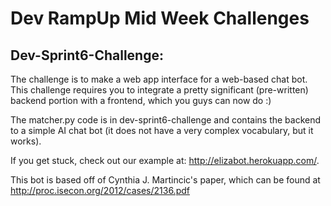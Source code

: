 Dev RampUp Mid Week Challenges
===================

Dev-Sprint6-Challenge:
---
The challenge is to make a web app interface for a web-based chat bot. This challenge requires you to integrate a pretty significant (pre-written) backend portion with a frontend, which you guys can now do :)

The matcher.py code is in dev-sprint6-challenge and contains the backend to a simple AI chat bot (it does not have a very complex vocabulary, but it works). 

If you get stuck, check out our example at: http://elizabot.herokuapp.com/.

This bot is based off of Cynthia J. Martincic's paper, which can be found at http://proc.isecon.org/2012/cases/2136.pdf
